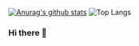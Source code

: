 [![Anurag's github stats](https://github-readme-stats.zk-han.vercel.app/api?username=ZK-Han&show_icons=true&theme=radical&repo=github-readme-stats)](https://github.com/anuraghazra/github-readme-stats)
![Top Langs](https://github-readme-stats.zk-han.vercel.app/api/top-langs/?username=ZK-Han)
### Hi there 👋

<!--
**ZK-Han/ZK-Han** is a ✨ _special_ ✨ repository because its `README.md` (this file) appears on your GitHub profile.

Here are some ideas to get you started:

- 🔭 I’m currently working on ...
- 🌱 I’m currently learning ...
- 👯 I’m looking to collaborate on ...
- 🤔 I’m looking for help with ...
- 💬 Ask me about ...
- 📫 How to reach me: ...
- 😄 Pronouns: ...
- ⚡ Fun fact: ...
-->

